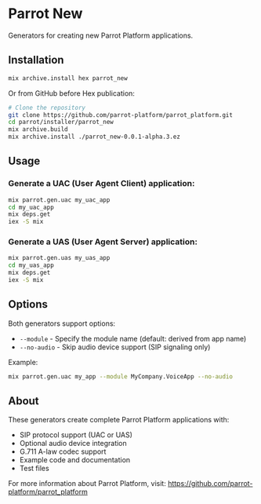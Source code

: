 # Parrot New

Generators for creating new Parrot Platform applications.

## Installation

```bash
mix archive.install hex parrot_new
```

Or from GitHub before Hex publication:

```bash
# Clone the repository
git clone https://github.com/parrot-platform/parrot_platform.git
cd parrot/installer/parrot_new
mix archive.build
mix archive.install ./parrot_new-0.0.1-alpha.3.ez
```

## Usage

### Generate a UAC (User Agent Client) application:

```bash
mix parrot.gen.uac my_uac_app
cd my_uac_app
mix deps.get
iex -S mix
```

### Generate a UAS (User Agent Server) application:

```bash
mix parrot.gen.uas my_uas_app
cd my_uas_app
mix deps.get
iex -S mix
```

## Options

Both generators support options:

- `--module` - Specify the module name (default: derived from app name)
- `--no-audio` - Skip audio device support (SIP signaling only)

Example:
```bash
mix parrot.gen.uac my_app --module MyCompany.VoiceApp --no-audio
```

## About

These generators create complete Parrot Platform applications with:

- SIP protocol support (UAC or UAS)
- Optional audio device integration
- G.711 A-law codec support
- Example code and documentation
- Test files

For more information about Parrot Platform, visit: https://github.com/parrot-platform/parrot_platform
